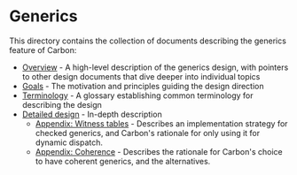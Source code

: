 # Generics

<!--
Part of the Carbon Language project, under the Apache License v2.0 with LLVM
Exceptions. See /LICENSE for license information.
SPDX-License-Identifier: Apache-2.0 WITH LLVM-exception
-->

This directory contains the collection of documents describing the generics
feature of Carbon:

-   [Overview](overview.md) - A high-level description of the generics design,
    with pointers to other design documents that dive deeper into individual
    topics
-   [Goals](goals.md) - The motivation and principles guiding the design
    direction
-   [Terminology](terminology.md) - A glossary establishing common terminology
    for describing the design
-   [Detailed design](details.md) - In-depth description
    -   [Appendix: Witness tables](appendix-witness.md) - Describes an
        implementation strategy for checked generics, and Carbon's rationale for
        only using it for dynamic dispatch.
    -   [Appendix: Coherence](appendix-coherence.md) - Describes the rationale
        for Carbon's choice to have coherent generics, and the alternatives.
